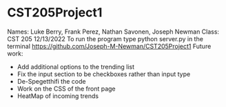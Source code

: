 # CST205Project1
Names: Luke Berry, Frank Perez, Nathan Savonen, Joseph Newman
Class: CST 205
12/13/2022
To run the program type python server.py in the terminal
https://github.com/Joseph-M-Newman/CST205Project1
Future work:
  - Add additional options to the trending list 
  - Fix the input section to be checkboxes rather than input type
  - De-Spegetthifi the code
  - Work on the CSS of the front page
  - HeatMap of incoming trends
